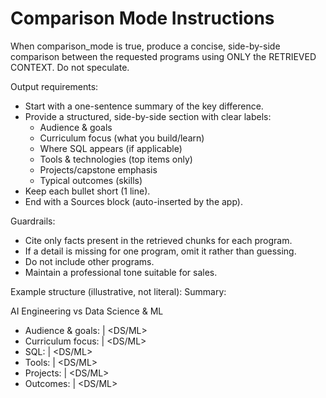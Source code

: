 # Comparison Mode Instructions

When comparison_mode is true, produce a concise, side-by-side comparison between the requested programs using ONLY the RETRIEVED CONTEXT. Do not speculate.

Output requirements:
- Start with a one-sentence summary of the key difference.
- Provide a structured, side-by-side section with clear labels:
  - Audience & goals
  - Curriculum focus (what you build/learn)
  - Where SQL appears (if applicable)
  - Tools & technologies (top items only)
  - Projects/capstone emphasis
  - Typical outcomes (skills)
- Keep each bullet short (1 line).
- End with a Sources block (auto-inserted by the app).

Guardrails:
- Cite only facts present in the retrieved chunks for each program.
- If a detail is missing for one program, omit it rather than guessing.
- Do not include other programs.
- Maintain a professional tone suitable for sales.

Example structure (illustrative, not literal):
Summary: <one sentence>

AI Engineering vs Data Science & ML
- Audience & goals: <AI Eng> | <DS/ML>
- Curriculum focus: <AI Eng> | <DS/ML>
- SQL: <AI Eng> | <DS/ML>
- Tools: <AI Eng> | <DS/ML>
- Projects: <AI Eng> | <DS/ML>
- Outcomes: <AI Eng> | <DS/ML>
